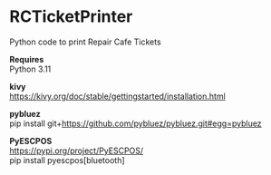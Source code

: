 # RCTicketPrinter
Python code to print Repair Cafe Tickets

<b>Requires</b> <br> 
Python 3.11

<b>kivy</b> <br> 
https://kivy.org/doc/stable/gettingstarted/installation.html

<b>pybluez</b> <br> 
pip install git+https://github.com/pybluez/pybluez.git#egg=pybluez

<b>PyESCPOS</b> <br> 
https://pypi.org/project/PyESCPOS/<br>
pip install pyescpos[bluetooth]
